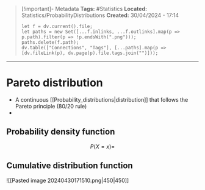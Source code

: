 > [!important]- Metadata
> **Tags:** #Statistics 
> **Located:** Statistics/ProbabilityDistributions
> **Created:** 30/04/2024 - 17:14
> ```dataviewjs
> let f = dv.current().file;
> let paths = new Set([...f.inlinks, ...f.outlinks].map(p => p.path).filter(p => !p.endsWith(".png")));
> paths.delete(f.path);
> dv.table(["Connections", "Tags"], [...paths].map(p => [dv.fileLink(p), dv.page(p).file.tags.join("")]));
> ```

___
# Pareto distribution
- A continuous [[Probability_distributions|distribution]] that follows the Pareto principle (80/20 rule)
- 

## Probability density function 
$$P(X=x)=$$

## Cumulative distribution function


![[Pasted image 20240430171510.png|450|450]]

